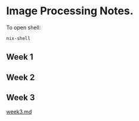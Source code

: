 # Image Processing Notes.

To open shell:

```sh
nix-shell
```

## Week 1
## Week 2
## Week 3
[week3.md](./week3.md)
